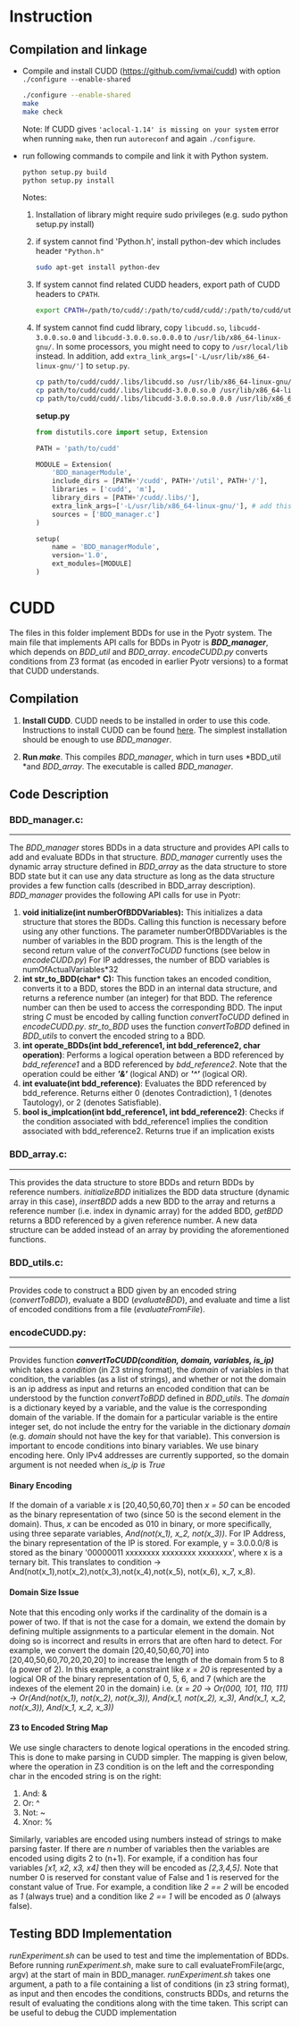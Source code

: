 # Instruction 

## Compilation and linkage

- Compile and install CUDD (https://github.com/ivmai/cudd) with option `./configure --enable-shared`
    ```bash
    ./configure --enable-shared
    make
    make check
    ```
    Note: If CUDD gives  `'aclocal-1.14' is missing on your system` error when running `make`, then run `autoreconf` and again `./configure`.



- run following commands to compile and link it with Python system. 
    ```bash
    python setup.py build
    python setup.py install
    ```

    Notes: 
    1. Installation of library might require sudo privileges (e.g. sudo python setup.py install)
    2. if system cannot find 'Python.h', install python-dev which includes header `"Python.h"`
        ```bash
        sudo apt-get install python-dev
        ```
    3. If system cannot find related CUDD headers, export path of CUDD headers to `CPATH`.
        ```bash
        export CPATH=/path/to/cudd/:/path/to/cudd/cudd/:/path/to/cudd/util
        ```
    4.  If system cannot find cudd library, copy `libcudd.so`, `libcudd-3.0.0.so.0` and `libcudd-3.0.0.so.0.0.0` to `/usr/lib/x86_64-linux-gnu/`. In some processors, you might need to copy to `/usr/local/lib` instead. In addition, add `extra_link_args=['-L/usr/lib/x86_64-linux-gnu/']` to `setup.py`.

        ```bash
        cp path/to/cudd/cudd/.libs/libcudd.so /usr/lib/x86_64-linux-gnu/
        cp path/to/cudd/cudd/.libs/libcudd-3.0.0.so.0 /usr/lib/x86_64-linux-gnu/
        cp path/to/cudd/cudd/.libs/libcudd-3.0.0.so.0.0.0 /usr/lib/x86_64-linux-gnu/
        ```
        **setup.py**
        ```python
        from distutils.core import setup, Extension

        PATH = 'path/to/cudd'

        MODULE = Extension(
            'BDD_managerModule', 
            include_dirs = [PATH+'/cudd', PATH+'/util', PATH+'/'],
            libraries = ['cudd', 'm'],
            library_dirs = [PATH+'/cudd/.libs/'],
            extra_link_args=['-L/usr/lib/x86_64-linux-gnu/'], # add this line
            sources = ['BDD_manager.c']
        )

        setup(
            name = 'BDD_managerModule',
            version='1.0',
            ext_modules=[MODULE]
        )
        ```

# CUDD

The files in this folder implement BDDs for use in the Pyotr system. The main file that implements API calls for BDDs in Pyotr is ***BDD_manager***, which depends on *BDD_util* and *BDD_array*. *encodeCUDD.py* converts conditions from Z3 format (as encoded in earlier Pyotr versions) to a format that CUDD understands. 

## Compilation
1. **Install CUDD**. CUDD needs to be installed in order to use this code. Instructions to install CUDD can be found [here](https://github.com/ivmai/cudd). The simplest installation should be enough to use *BDD_manager*.

2. **Run *make***. This compiles *BDD_manager*, which in turn uses *BDD_util *and *BDD_array*. The executable is called *BDD_manager*.


## Code Description

### BDD_manager.c:
---
The *BDD_manager* stores BDDs in a data structure and provides API calls to add and evaluate BDDs in that structure. *BDD_manager* currently uses the dynamic array structure defined in *BDD_array* as the data structure to store BDD state but it can use any data structure as long as the data structure provides a few function calls (described in BDD_array description). *BDD_manager* provides the following API calls for use in Pyotr:

1. **void initialize(int numberOfBDDVariables):** This initializes a data structure that stores the BDDs. Calling this function is necessary before using any other functions. The parameter numberOfBDDVariables is the number of variables in the BDD program. This is the length of the second return value of the *convertToCUDD* functions (see below in *encodeCUDD.py*) For IP addresses, the number of BDD variables is numOfActualVariables\*32
2. **int str_to_BDD(char\* C):** This function takes an encoded condition, converts it to a BDD, stores the BDD in an internal data structure, and returns a reference number (an integer) for that BDD. The reference number can then be used to access the corresponding BDD. The input string *C* must be encoded by calling function *convertToCUDD* defined in *encodeCUDD.py*. *str_to_BDD* uses the function *convertToBDD* defined in *BDD_utils* to convert the encoded string to a BDD. 
3. **int operate_BDDs(int bdd_reference1, int bdd_reference2, char operation)**: Performs a logical operation between a BDD referenced by *bdd_reference1* and a BDD referenced by *bdd_reference2*. Note that the operation could be either ***'&'*** (logical AND) or ***'^'*** (logical OR). 
4. **int evaluate(int bdd_reference)**: Evaluates the BDD referenced by bdd_reference. Returns either 0 (denotes Contradiction), 1 (denotes Tautology), or 2 (denotes Satisfiable).
5. **bool is_implcation(int bdd_reference1, int bdd_reference2)**: Checks if the condition associated with bdd_reference1 implies the condition associated with bdd_reference2. Returns true if an implication exists

### BDD_array.c:
---
This provides the data structure to store BDDs and return BDDs by reference numbers. *initializeBDD* initializes the BDD data structure (dynamic array in this case), *insertBDD* adds a new BDD to the array and returns a reference number (i.e. index in dynamic array) for the added BDD, *getBDD* returns a BDD referenced by a given reference number. A new data structure can be added instead of an array by providing the aforementioned functions.

### BDD_utils.c:
---
Provides code to construct a BDD given by an encoded string (*convertToBDD*), evaluate a BDD (*evaluateBDD*), and evaluate and time a list of encoded conditions from a file (*evaluateFromFile*).

### encodeCUDD.py:
---
Provides function ***convertToCUDD(condition, domain, variables, is_ip)*** which takes a *condition* (in Z3 string format), the *domain* of variables in that condition, the variables (as a list of strings), and whether or not the domain is an ip address as input and returns an encoded condition that can be understood by the function *convertToBDD* defined in *BDD_utils*. The *domain* is a dictionary keyed by a variable, and the value is the corresponding domain of the variable. If the domain for a particular variable is the entire integer set, do not include the entry for the variable in the dictionary *domain* (e.g. *domain* should not have the key for that variable). This conversion is important to encode conditions into binary variables. We use binary encoding here. Only IPv4 addresses are currently supported, so the domain argument is not needed when *is_ip* is *True*

#### Binary Encoding
If the domain of a variable *x* is [20,40,50,60,70] then *x = 50* can be encoded as the binary representation of two (since 50 is the second element in the domain). Thus, *x* can be encoded as 010 in binary, or more specifically, using three separate variables, *And(not(x_1), x_2, not(x_3))*. 
For IP Address, the binary representation of the IP is stored. For example, y = 3.0.0.0/8 is stored as the binary '00000011 xxxxxxxx xxxxxxxx xxxxxxxx', where x is a ternary bit. This translates to condition -> And(not(x_1),not(x_2),not(x_3),not(x_4),not(x_5), not(x_6), x_7, x_8).

#### Domain Size Issue
Note that this encoding only works if the cardinality of the domain is a power of two. If that is not the case for a domain, we extend the domain by defining multiple assignments to a particular element in the domain. Not doing so is incorrect and results in errors that are often hard to detect. For example, we convert the domain [20,40,50,60,70] into [20,40,50,60,70,20,20,20] to increase the length of the domain from 5 to 8 (a power of 2). In this example, a constraint like *x = 20* is represented by a logical OR of the binary representation of 0, 5, 6, and 7 (which are the indexes of the element 20 in the domain) i.e. (*x = 20* -> *Or(000, 101, 110, 111)* -> *Or(And(not(x_1), not(x_2), not(x_3)), And(x_1, not(x_2), x_3), And(x_1, x_2, not(x_3)), And(x_1, x_2, x_3))*

#### Z3 to Encoded String Map
We use single characters to denote logical operations in the encoded string. This is done to make parsing in CUDD simpler. The mapping is given below, where the operation in Z3 condition is on the left and the corresponding char in the encoded string is on the right:

1. And: & 
2. Or: ^
3. Not: ~
4. Xnor: %

Similarly, variables are encoded using numbers instead of strings to make parsing faster. If there are *n* number of variables then the variables are encoded using digits 2 to (n+1). For example, if a condition has four variables *[x1, x2, x3, x4]* then they will be encoded as *[2,3,4,5]*. Note that number 0 is reserved for constant value of False and 1 is reserved for the constant value of True. For example, a condition like *2 == 2* will be encoded as *1* (always true) and a condition like *2 == 1* will be encoded as *0* (always false). 

## Testing BDD Implementation
_runExperiment.sh_ can be used to test and time the implementation of BDDs. Before running _runExperiment.sh_, make sure to call evaluateFromFile(argc, argv) at the start of main in BDD_manager. _runExperiment.sh_ takes one argument, a path to a file containing a list of conditions (in z3 string format), as input and then encodes the conditions, constructs BDDs, and returns the result of evaluating the conditions along with the time taken. This script can be useful to debug the CUDD implementation







